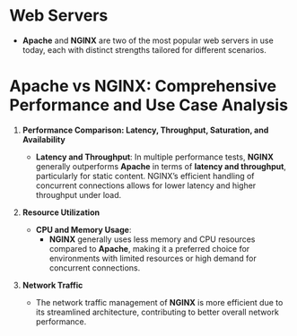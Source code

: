 # Web Servers

- **Apache** and **NGINX** are two of the most popular web servers in use today, each with distinct strengths tailored for different scenarios.

# Apache vs NGINX: Comprehensive Performance and Use Case Analysis

1. **Performance Comparison: Latency, Throughput, Saturation, and Availability**

   - **Latency and Throughput**: In multiple performance tests, **NGINX** generally outperforms **Apache** in terms of **latency and throughput**, particularly for static content. NGINX’s efficient handling of concurrent connections allows for lower latency and higher throughput under load.

2. **Resource Utilization**

   - **CPU and Memory Usage**:
     - **NGINX** generally uses less memory and CPU resources compared to **Apache**, making it a preferred choice for environments with limited resources or high demand for concurrent connections.

3. **Network Traffic**
   - The network traffic management of **NGINX** is more efficient due to its streamlined architecture, contributing to better overall network performance.
